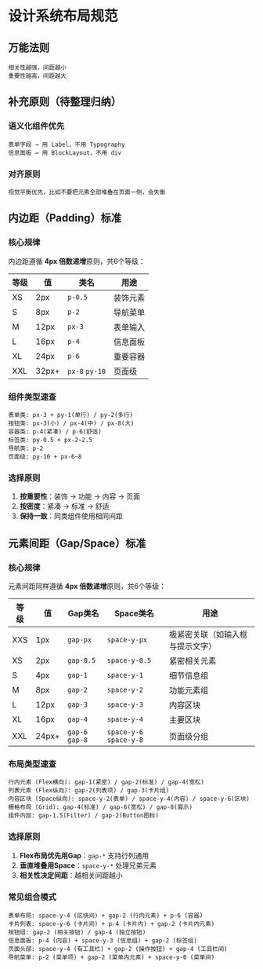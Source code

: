 # 设计系统布局规范

## 万能法则
```
相关性越强，间距越小
重要性越高，间距越大
```

## 补充原则（待整理归纳）

### 语义化组件优先
```
表单字段 → 用 Label，不用 Typography
信息面板 → 用 BlockLayout，不用 div
```

### 对齐原则
```
视觉平衡优先，比如不要把元素全部堆叠在页面一侧，会失衡
```

## 内边距（Padding）标准

### 核心规律

内边距遵循 **4px 倍数递增**原则，共6个等级：

| 等级 | 值 | 类名 | 用途 |
|------|---|------|------|
| XS | 2px | `p-0.5` | 装饰元素 |
| S | 8px | `p-2` | 导航菜单 |
| M | 12px | `px-3` | 表单输入 |
| L | 16px | `p-4` | 信息面板 |
| XL | 24px | `p-6` | 重要容器 |
| XXL | 32px+ | `px-8` `py-10` | 页面级 |

### 组件类型速查

```
表单类: px-3 + py-1(单行) / py-2(多行)
按钮类: px-3(小) / px-4(中) / px-8(大)
容器类: p-4(紧凑) / p-6(舒适)
标签类: py-0.5 + px-2~2.5
导航类: p-2
页面级: py-10 + px-6~8
```

### 选择原则

1. **按重要性**：装饰 → 功能 → 内容 → 页面
2. **按密度**：紧凑 → 标准 → 舒适
3. **保持一致**：同类组件使用相同间距

## 元素间距（Gap/Space）标准

### 核心规律

元素间距同样遵循 **4px 倍数递增**原则，共6个等级：

| 等级 | 值 | Gap类名 | Space类名 | 用途 |
|------|---|---------|-----------|------|
| XXS | 1px | `gap-px` | `space-y-px` | 极紧密关联（如输入框与提示文字） |
| XS | 2px | `gap-0.5` | `space-y-0.5` | 紧密相关元素 |
| S | 4px | `gap-1` | `space-y-1` | 细节信息组 |
| M | 8px | `gap-2` | `space-y-2` | 功能元素组 |
| L | 12px | `gap-3` | `space-y-3` | 内容区块 |
| XL | 16px | `gap-4` | `space-y-4` | 主要区块 |
| XXL | 24px+ | `gap-6` `gap-8` | `space-y-6` `space-y-8` | 页面级分组 |

### 布局类型速查

```
行内元素 (Flex横向): gap-1(紧密) / gap-2(标准) / gap-4(宽松)
列表元素 (Flex纵向): gap-2(列表项) / gap-3(卡片组)
内容区块 (Space纵向): space-y-2(表单) / space-y-4(内容) / space-y-6(区块)
栅格布局 (Grid): gap-4(标准) / gap-6(宽松) / gap-8(展示)
组件内部: gap-1.5(Filter) / gap-2(Button图标)
```

### 选择原则

1. **Flex布局优先用Gap**：`gap-*` 支持行列通用
2. **垂直堆叠用Space**：`space-y-*` 处理兄弟元素
3. **相关性决定间距**：越相关间距越小

### 常见组合模式

```
表单布局: space-y-4 (区块间) + gap-2 (行内元素) + p-6 (容器)
卡片列表: space-y-6 (卡片间) + p-4 (卡片内) + gap-2 (卡片内元素)
按钮组: gap-2 (相关按钮) / gap-4 (独立按钮)
信息面板: p-4 (内容) + space-y-3 (信息组) + gap-2 (标签组)
页面头部: space-y-4 (有工具栏) + gap-2 (操作按钮) + gap-4 (工具栏间)
导航菜单: p-2 (菜单项) + gap-2 (菜单内元素) + space-y-0 (菜单间)
``` 